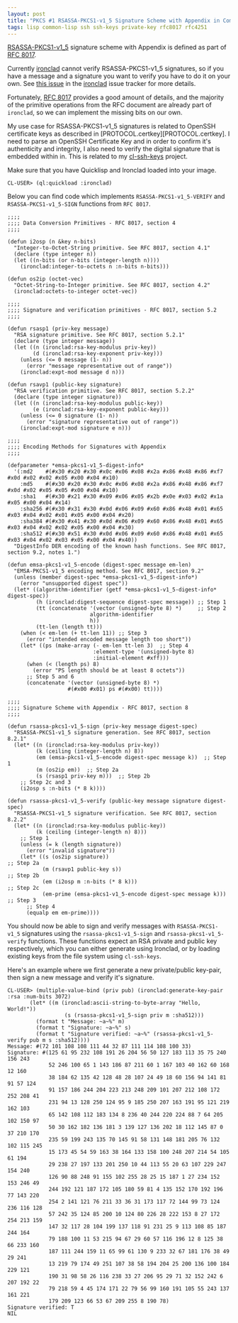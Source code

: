 ```yaml
---
layout: post
title: "PKCS #1 RSASSA-PKCS1-v1_5 Signature Scheme with Appendix in Common Lisp"
tags: lisp common-lisp ssh ssh-keys private-key rfc8017 rfc4251
---
```

[RSASSA-PKCS1-v1_5][RFC 8017] signature scheme with Appendix is
defined as part of [RFC 8017][RFC 8017].

Currently [ironclad][ironclad] cannot verify RSASSA-PKCS1-v1_5
signatures, so if you have a message and a signature you want to
verify you have to do it on your own. See [this
issue](https://github.com/sharplispers/ironclad/issues/41) in the
[ironclad][ironclad] issue tracker for more details.

Fortunately, [RFC 8017][RFC 8017] provides a good amount of details,
and the majority of the primitive operations from the RFC document are
already part of `ironclad`, so we can implement the missing bits on
our own.

My use case for RSASSA-PKCS1-v1_5 signatures is related to OpenSSH
certificate keys as described in
[PROTOCOL.certkey][PROTOCOL.certkey]. I need to parse an OpenSSH
Certificate Key and in order to confirm it's authenticity and
integrity, I also need to verify the digital signature that is
embedded within in. This is related to my [cl-ssh-keys][cl-ssh-keys]
project.

Make sure that you have Quicklisp and Ironclad loaded into your image.

``` common-lisp
CL-USER> (ql:quickload :ironclad)
```

Below you can find code which implements `RSASSA-PKCS1-v1_5-VERIFY`
and `RSASSA-PKCS1-v1_5-SIGN` functions from `RFC 8017`.

``` common-lisp
;;;;
;;;; Data Conversion Primitives - RFC 8017, section 4
;;;;

(defun i2osp (n &key n-bits)
  "Integer-to-Octet-String primitive. See RFC 8017, section 4.1"
  (declare (type integer n))
  (let ((n-bits (or n-bits (integer-length n))))
    (ironclad:integer-to-octets n :n-bits n-bits)))

(defun os2ip (octet-vec)
  "Octet-String-to-Integer primitive. See RFC 8017, section 4.2"
  (ironclad:octets-to-integer octet-vec))

;;;;
;;;; Signature and verification primitives - RFC 8017, section 5.2
;;;;

(defun rsasp1 (priv-key message)
  "RSA signature primitive. See RFC 8017, section 5.2.1"
  (declare (type integer message))
  (let ((n (ironclad:rsa-key-modulus priv-key))
        (d (ironclad:rsa-key-exponent priv-key)))
    (unless (<= 0 message (1- n))
      (error "message representative out of range"))
    (ironclad:expt-mod message d n)))

(defun rsavp1 (public-key signature)
  "RSA verification primitive. See RFC 8017, section 5.2.2"
  (declare (type integer signature))
  (let ((n (ironclad:rsa-key-modulus public-key))
        (e (ironclad:rsa-key-exponent public-key)))
    (unless (<= 0 signature (1- n))
      (error "signature representative out of range"))
    (ironclad:expt-mod signature e n)))

;;;;
;;;; Encoding Methods for Signatures with Appendix
;;;;

(defparameter *emsa-pkcs1-v1_5-digest-info*
  '(:md2    #(#x30 #x20 #x30 #x0c #x06 #x08 #x2a #x86 #x48 #x86 #xf7 #x0d #x02 #x02 #x05 #x00 #x04 #x10)
    :md5    #(#x30 #x20 #x30 #x0c #x06 #x08 #x2a #x86 #x48 #x86 #xf7 #x0d #x02 #x05 #x05 #x00 #x04 #x10)
    :sha1   #(#x30 #x21 #x30 #x09 #x06 #x05 #x2b #x0e #x03 #x02 #x1a #x05 #x00 #x04 #x14)
    :sha256 #(#x30 #x31 #x30 #x0d #x06 #x09 #x60 #x86 #x48 #x01 #x65 #x03 #x04 #x02 #x01 #x05 #x00 #x04 #x20)
    :sha384 #(#x30 #x41 #x30 #x0d #x06 #x09 #x60 #x86 #x48 #x01 #x65 #x03 #x04 #x02 #x02 #x05 #x00 #x04 #x30)
    :sha512 #(#x30 #x51 #x30 #x0d #x06 #x09 #x60 #x86 #x48 #x01 #x65 #x03 #x04 #x02 #x03 #x05 #x00 #x04 #x40))
  "DigestInfo DER encoding of the known hash functions. See RFC 8017, section 9.2, notes 1.")

(defun emsa-pkcs1-v1_5-encode (digest-spec message em-len)
  "EMSA-PKCS1-v1_5 encoding method. See RFC 8017, section 9.2"
  (unless (member digest-spec *emsa-pkcs1-v1_5-digest-info*)
    (error "unsupported digest spec"))
  (let* ((algorithm-identifier (getf *emsa-pkcs1-v1_5-digest-info* digest-spec))
         (h (ironclad:digest-sequence digest-spec message)) ;; Step 1
         (tt (concatenate '(vector (unsigned-byte 8) *)     ;; Step 2
                          algorithm-identifier
                          h))
         (tt-len (length tt)))
    (when (< em-len (+ tt-len 11)) ;; Step 3
      (error "intended encoded message length too short"))
    (let* ((ps (make-array (- em-len tt-len 3)  ;; Step 4
                           :element-type '(unsigned-byte 8)
                           :initial-element #xff)))
      (when (< (length ps) 8)
        (error "PS length should be at least 8 octets"))
      ;; Step 5 and 6
      (concatenate '(vector (unsigned-byte 8) *)
                   #(#x00 #x01) ps #(#x00) tt))))

;;;;
;;;; Signature Scheme with Appendix - RFC 8017, section 8
;;;;

(defun rsassa-pkcs1-v1_5-sign (priv-key message digest-spec)
  "RSASSA-PKCS1-v1_5 signature generation. See RFC 8017, section 8.2.1"
  (let* ((n (ironclad:rsa-key-modulus priv-key))
         (k (ceiling (integer-length n) 8))
         (em (emsa-pkcs1-v1_5-encode digest-spec message k))  ;; Step 1
         (m (os2ip em))  ;; Step 2a
         (s (rsasp1 priv-key m)))  ;; Step 2b
    ;; Step 2c and 3
    (i2osp s :n-bits (* 8 k))))

(defun rsassa-pkcs1-v1_5-verify (public-key message signature digest-spec)
  "RSASSA-PKCS1-v1_5 signature verification. See RFC 8017, section 8.2.2"
  (let* ((n (ironclad:rsa-key-modulus public-key))
         (k (ceiling (integer-length n) 8)))
    ;; Step 1
    (unless (= k (length signature))
      (error "invalid signature"))
    (let* ((s (os2ip signature))                                       ;; Step 2a
           (m (rsavp1 public-key s))                                   ;; Step 2b
           (em (i2osp m :n-bits (* 8 k)))                              ;; Step 2c
           (em-prime (emsa-pkcs1-v1_5-encode digest-spec message k)))  ;; Step 3
      ;; Step 4
      (equalp em em-prime))))
```

You should now be able to sign and verify messages with
`RSASSA-PKCS1-v1_5` signatures using the `rsassa-pkcs1-v1_5-sign` and
`rsassa-pkcs1-v1_5-verify` functions. These functions expect an RSA
private and public key respectively, which you can either generate
using Ironclad, or by loading existing keys from the file system using
`cl-ssh-keys`.

Here's an example where we first generate a new private/public key-pair,
then sign a new message and verify it's signature.

``` common-lisp
CL-USER> (multiple-value-bind (priv pub) (ironclad:generate-key-pair :rsa :num-bits 3072)
	   (let* ((m (ironclad:ascii-string-to-byte-array "Hello, World!"))
                  (s (rsassa-pkcs1-v1_5-sign priv m :sha512)))
	     (format t "Message: ~a~%" m)
	     (format t "Signature: ~a~%" s)
	     (format t "Signature verified: ~a~%" (rsassa-pkcs1-v1_5-verify pub m s :sha512))))
Message: #(72 101 108 108 111 44 32 87 111 114 108 100 33)
Signature: #(125 61 95 232 108 191 26 204 56 50 127 183 113 35 75 240 156 243
             52 246 100 65 1 143 186 87 211 60 1 167 103 40 162 60 168 12 160
             38 184 62 135 42 128 48 28 107 24 49 18 60 156 94 141 81 91 57 124
             91 157 186 244 204 223 213 248 209 101 207 212 108 172 252 208 41
             231 94 13 128 250 124 95 9 185 250 207 163 191 95 121 219 162 103
             65 142 108 112 183 134 8 236 40 244 220 224 88 7 64 205 102 150 97
             50 30 162 182 136 181 3 139 127 136 202 18 112 145 87 0 37 210 170
             235 59 199 243 135 70 145 91 58 131 148 181 205 76 132 102 115 245
             15 173 45 54 59 163 38 164 133 158 100 248 207 214 54 105 61 194
             29 238 27 197 133 201 250 10 44 113 55 20 63 107 229 247 154 240
             126 90 88 248 91 155 102 255 28 25 15 187 1 27 234 152 153 246 49
             244 192 121 187 172 105 180 59 81 4 135 152 170 192 196 77 143 220
             254 2 141 121 76 211 33 36 31 173 117 72 144 99 73 124 236 116 128
             57 242 35 124 85 200 10 124 80 226 28 222 153 8 27 172 254 213 159
             147 32 117 28 104 199 137 118 91 231 25 9 113 108 85 187 244 164
             79 188 100 11 53 215 94 67 29 60 57 116 196 12 8 125 38 66 233 160
             187 111 244 159 11 65 99 61 130 9 233 32 67 181 176 38 49 29 241
             13 219 79 174 49 251 107 38 58 194 204 25 200 136 100 184 229 121
             190 31 98 58 26 116 238 33 27 206 95 29 71 32 152 242 6 207 192 22
             79 218 59 4 45 174 171 22 79 56 99 160 191 105 55 243 137 161 221
             179 209 123 66 53 67 209 255 8 190 78)
Signature verified: T
NIL
```

[cl-ssh-keys]: https://github.com/dnaeon/cl-ssh-keys
[RFC 8017]: https://tools.ietf.org/html/rfc8017
[PROTOCOL.certkeys]: https://github.com/openssh/openssh-portable/blob/master/PROTOCOL.certkeys
[ironclad]: https://github.com/sharplispers/ironclad
